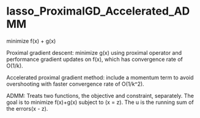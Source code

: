 # lasso_ProximalGD_Accelerated_ADMM
minimize f(x) + g(x)

Proximal gradient descent:  minimize g(x) using proximal operator and performance gradient updates on f(x), which has convergence rate of O(1/k). 

Accelerated proximal gradient method:  include a momentum term to avoid overshooting with faster convergence rate of O(1/k^2). 

ADMM: Treats two functions, the objective and constraint, separately. 
The goal is to minimize f(x)+g(x) subject to (x = z). 
The u is the running sum of the errors(x - z). 


